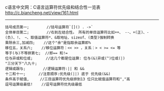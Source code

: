 c语言中文网：C语言运算符优先级和结合性一览表
http://c.biancheng.net/view/161.html






------------
```
括号成员第一;        //括号运算符`[]() . ->`
全体单目第二;        //右到左结合性。 所有的单目运算符比如++、 --、+(正)、-(负)、!、 ~、取值运算符*、&取地址、sizeof、(类型)强制转换
乘除余三,加减四;    //这个"余"是指取余运算即%
移位五，关系六;    //移位运算符：<< >> ，关系：> < >= <= 等
等于(与)不等排第七;  //即== 和!=
位与异或和位或;      //这几个都是位运算: 位与(&)异或(^)位或(|)    
"三分天下"八九十;  
逻辑或跟与;        //逻辑运算符:|| 和 &&
十二和十一;      //注意顺序:优先级(||) 底于 优先级(&&) 
条件高于赋值,     //三目运算符优先级排到13 位只比赋值运算符和","高
逗号运算级最低!    //逗号运算符优先级最低 

```